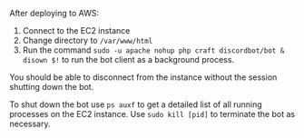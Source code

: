 After deploying to AWS:

1. Connect to the EC2 instance
2. Change directory to `/var/www/html`
3. Run the command `sudo -u apache nohup php craft discordbot/bot & disown $!` to run the bot client as a background process.

You should be able to disconnect from the instance without the session shutting down the bot.

To shut down the bot use `ps auxf` to get a detailed list of all running processes on the EC2 instance. Use `sudo kill [pid]` to terminate the bot as necessary.